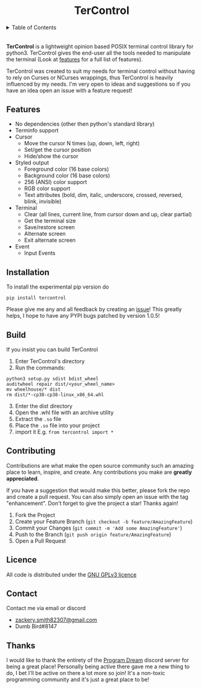 <h1 align="center">TerControl</h1>

<!-- TABLE OF CONTENTS -->
<details>
  <summary>Table of Contents</summary>
  <ol>
    <li><a href="#about-tercontrol">About TerControl</a></li>
    <li><a href="#features">Features</a></li>
    <li><a href="#installation">Installation</a></li>
    <li><a href="#build">Build</a></li>
    <li><a href="#contributing">Contributing</a></li>
    <li><a href="#license">License</a></li>
    <li><a href="#contact">Contact</a></li>
    <li><a href="#thanks">Thanks</a></lu>
  </ol>
</details>

  
<!--
Start of about
-->
###### <a name="about-tercontrol" />
**TerControl** is a lightweight opinion based POSIX terminal control library for python3. TerControl gives the end-user all the tools needed to manipulate the terminal (Look at [features](#features) for a full list of features). 

TerControl was created to suit my needs for terminal control without having to rely on Curses or NCurses wrappings, thus TerControl is heavily influenced by my needs. I'm very open to ideas and suggestions so if you have an idea open an issue with a feature request! 
<!--
End of about
-->

<!--
Start of features
-->
## Features <a name="features" />

- No dependencies (other then python's standard library) 
- Terminfo support
- Cursor
    - Move the cursor N times (up, down, left, right)
    - Set/get the cursor position
    - Hide/show the cursor
- Styled output 
    - Foreground color (16 base colors)
    - Background color (16 base colors)
    - 256 (ANSI) color support
    - RGB color support
    - Text attributes (bold, dim, italic, underscore, crossed, reversed, blink, invisible)
- Terminal 
    - Clear (all lines, current line, from cursor down and up, clear partial)
    - Get the terminal size
    - Save/restore screen
    - Alternate screen
    - Exit alternate screen
- Event
    - Input Events 
<!--
End of features
-->

<!-- 
Start of installation
-->
## Installation <a name="installation" />
To install the experimental pip version do
```
pip install tercontrol
```
Please give me any and all feedback by creating an [issue](https://github.com/ZackeryRSmith/tercontrol/issues)! This greatly helps, I hope to have any PYPI bugs patched by version 1.0.5!
<!--
End of installation
-->

<!--
Start of build
-->
## Build <a name="build" />
If you insist you can build TerControl
1. Enter TerControl's directory
2. Run the commands: 
  ```
  python3 setup.py sdist bdist_wheel
  auditwheel repair dist/<your_wheel_name>
  mv wheelhouse/* dist
  rm dist/*-cp38-cp38-linux_x86_64.whl
  ```
3. Enter the dist directory
4. Open the .whl file with an archive utility
5. Extract the `.so` file
6. Place the `.so` file into your project
7. import it E.g. `from tercontrol import *`
<!--
End of build
-->

<!--
Start of contributing
-->
## Contributing <a name="contributing" />
Contributions are what make the open source community such an amazing place to learn, inspire, and create. Any contributions you make are **greatly appreciated**.

If you have a suggestion that would make this better, please fork the repo and create a pull request. You can also simply open an issue with the tag "enhancement".
Don't forget to give the project a star! Thanks again!

1. Fork the Project
2. Create your Feature Branch (`git checkout -b feature/AmazingFeature`)
3. Commit your Changes (`git commit -m 'Add some AmazingFeature'`)
4. Push to the Branch (`git push origin feature/AmazingFeature`)
5. Open a Pull Request
<!--
End of contributing
-->

<!--
Start of licence
-->
## Licence <a name="license" />
All code is distributed under the [GNU GPLv3 licence](https://github.com/ZackeryRSmith/tercontrol/blob/main/LICENSE)
<!--
End of licence
-->

<!--
Start of contact
-->
## Contact <a name="contact" />
Contact me via email or discord
- zackery.smith82307@gmail.com
- Dumb Bird#8147
<!--
End of contact
-->

<!--
Start of thanks
-->
## Thanks <a name="thanks">
I would like to thank the entirety of the [Program Dream](https://discord.gg/gfmaxgE) discord server for being a great place! Personally being active there gave me a new thing to do, I bet I'll be active on there a lot more so join! It's a non-toxic programming community and it's just a great place to be!
<!--
End of thanks
-->
